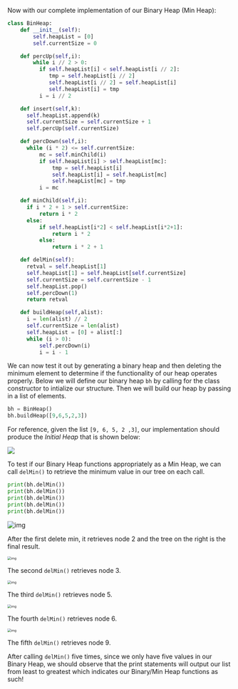 <!--title={Binary Heap: Testing our Implementation}-->

<!--badges={Algorithms:5,Python:5}-->

<!--concepts={Binary Search Tree Heap}-->

Now with our complete implementation of our Binary Heap (Min Heap):

```python
class BinHeap:
    def __init__(self):
        self.heapList = [0]
        self.currentSize = 0

    def percUp(self,i):
        while i // 2 > 0:
          if self.heapList[i] < self.heapList[i // 2]:
             tmp = self.heapList[i // 2]
             self.heapList[i // 2] = self.heapList[i]
             self.heapList[i] = tmp
          i = i // 2

    def insert(self,k):
      self.heapList.append(k)
      self.currentSize = self.currentSize + 1
      self.percUp(self.currentSize)

    def percDown(self,i):
      while (i * 2) <= self.currentSize:
          mc = self.minChild(i)
          if self.heapList[i] > self.heapList[mc]:
              tmp = self.heapList[i]
              self.heapList[i] = self.heapList[mc]
              self.heapList[mc] = tmp
          i = mc

    def minChild(self,i):
      if i * 2 + 1 > self.currentSize:
          return i * 2
      else:
          if self.heapList[i*2] < self.heapList[i*2+1]:
              return i * 2
          else:
              return i * 2 + 1

    def delMin(self):
      retval = self.heapList[1]
      self.heapList[1] = self.heapList[self.currentSize]
      self.currentSize = self.currentSize - 1
      self.heapList.pop()
      self.percDown(1)
      return retval

    def buildHeap(self,alist):
      i = len(alist) // 2
      self.currentSize = len(alist)
      self.heapList = [0] + alist[:]
      while (i > 0):
          self.percDown(i)
          i = i - 1
```

We can now test it out by generating a binary heap and then deleting the minimum element to determine if the functionality of our heap operates properly. Below we will define our binary heap `bh` by calling for the class constructor to intialize our structure. Then we will build our heap by passing in a list of elements.

```python
bh = BinHeap()
bh.buildHeap([9,6,5,2,3])
```

For reference, given the list `[9, 6, 5, 2 ,3]`, our implementation should produce the *Initial Heap* that is shown below:

![](https://runestone.academy/runestone/books/published/pythonds/_images/buildheap.png)

To test if our Binary Heap functions appropriately as a Min Heap, we can call `delMin()` to retrieve the minimum value in our tree on each call.

```python
print(bh.delMin())
print(bh.delMin())
print(bh.delMin())
print(bh.delMin())
print(bh.delMin())
```

![img](https://i.imgur.com/SgrYZlc.png)

After the first delete min, it retrieves node 2 and the tree on the right is the final result.

<img src="https://i.imgur.com/BpKsCA3.png" alt="img" style="zoom: 50%;" />

The second  `delMin()` retrieves node 3.

<img src="https://i.imgur.com/wxj037k.png" alt="img" style="zoom:50%;" />

The third  `delMin()` retrieves node 5.

<img src="https://i.imgur.com/fifMvXE.png" alt="img" style="zoom:50%;" />

The fourth `delMin()` retrieves node 6.

<img src="https://i.imgur.com/ehc3LXK.png" alt="img" style="zoom:50%;" />

The fifth `delMin()` retrieves node 9. 

After calling `delMin()` five times, since we only have five values in our Binary Heap, we should observe that the print statements will output our list from least to greatest which indicates our Binary/Min Heap functions as such!